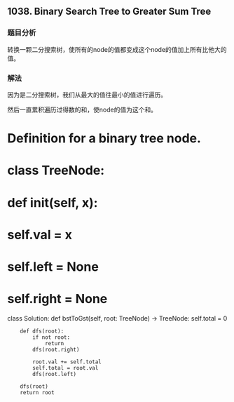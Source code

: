 ## 1038. Binary Search Tree to Greater Sum Tree


### 题目分析
转换一颗二分搜索树，使所有的node的值都变成这个node的值加上所有比他大的值。

### 解法
因为是二分搜索树，我们从最大的值往最小的值进行遍历。

然后一直累积遍历过得数的和，使node的值为这个和。



# Definition for a binary tree node.
# class TreeNode:
#     def __init__(self, x):
#         self.val = x
#         self.left = None
#         self.right = None

class Solution:
    def bstToGst(self, root: TreeNode) -> TreeNode:
        self.total = 0
        
        def dfs(root):
            if not root:
                return 
            dfs(root.right)
            
            root.val += self.total
            self.total = root.val
            dfs(root.left)
        
        dfs(root)
        return root
